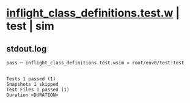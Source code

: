 # [inflight_class_definitions.test.w](../../../../../examples/tests/valid/inflight_class_definitions.test.w) | test | sim

## stdout.log
```log
pass ─ inflight_class_definitions.test.wsim » root/env0/test:test
 
 
Tests 1 passed (1)
Snapshots 1 skipped
Test Files 1 passed (1)
Duration <DURATION>
```

